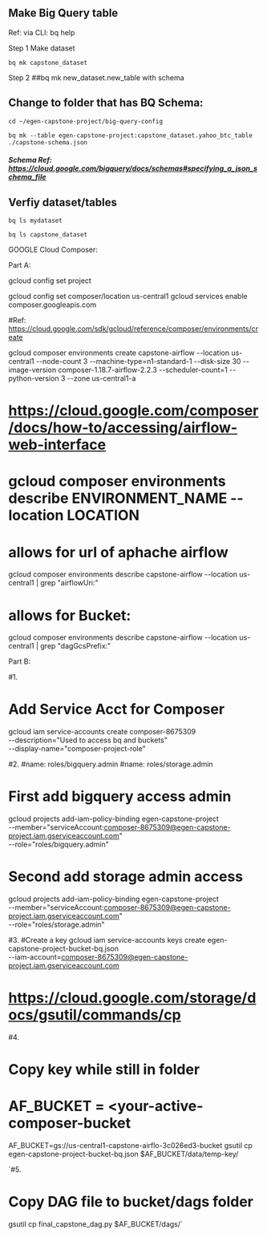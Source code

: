 ## Make Big Query table

Ref: via CLI: bq help

Step 1
Make dataset 

`bq mk capstone_dataset`

Step 2
##bq mk new_dataset.new_table with schema

## Change to folder that has BQ Schema: 
`cd ~/egen-capstone-project/big-query-config`

`bq mk --table egen-capstone-project:capstone_dataset.yahoo_btc_table ./capstone-schema.json`

##### Schema Ref: https://cloud.google.com/bigquery/docs/schemas#specifying_a_json_schema_file


## Verfiy dataset/tables

`bq ls mydataset`

`bq ls capstone_dataset`


GOOGLE Cloud Composer:

Part A:

gcloud config set project <your-project-id>

gcloud config set composer/location us-central1
gcloud services enable composer.googleapis.com

#Ref: https://cloud.google.com/sdk/gcloud/reference/composer/environments/create

gcloud composer environments create capstone-airflow --location us-central1 --node-count 3 --machine-type=n1-standard-1 --disk-size 30 --image-version composer-1.18.7-airflow-2.2.3 --scheduler-count=1 --python-version 3 --zone us-central1-a


# https://cloud.google.com/composer/docs/how-to/accessing/airflow-web-interface
# gcloud composer environments describe ENVIRONMENT_NAME --location LOCATION
# allows for url of aphache airflow
gcloud composer environments describe capstone-airflow --location us-central1 | grep "airflowUri:"
# allows for Bucket:
gcloud composer environments describe capstone-airflow --location us-central1 | grep "dagGcsPrefix:"






Part B:

#1.
# Add Service Acct for Composer
gcloud iam service-accounts create composer-8675309 \
    --description="Used to access bq and buckets" \
    --display-name="composer-project-role"

#2.
#name: roles/bigquery.admin
#name: roles/storage.admin
# First add bigquery access admin
gcloud projects add-iam-policy-binding egen-capstone-project \
    --member="serviceAccount:composer-8675309@egen-capstone-project.iam.gserviceaccount.com" \
    --role="roles/bigquery.admin"
# Second add storage admin access
gcloud projects add-iam-policy-binding egen-capstone-project \
    --member="serviceAccount:composer-8675309@egen-capstone-project.iam.gserviceaccount.com" \
    --role="roles/storage.admin"

#3. 
#Create a key
gcloud iam service-accounts keys create egen-capstone-project-bucket-bq.json \
    --iam-account=composer-8675309@egen-capstone-project.iam.gserviceaccount.com



# https://cloud.google.com/storage/docs/gsutil/commands/cp

#4.
# Copy key while still in folder
# AF_BUCKET = <your-active-composer-bucket
AF_BUCKET=gs://us-central1-capstone-airflo-3c026ed3-bucket
gsutil cp egen-capstone-project-bucket-bq.json $AF_BUCKET/data/temp-key/


`#5.
# Copy DAG file to bucket/dags folder
gsutil cp final_capstone_dag.py $AF_BUCKET/dags/`



